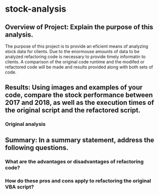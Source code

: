 # stock-analysis
## Overview of Project: Explain the purpose of this analysis.
The purpose of this project is to provide an eficient means of analyzing stock data for clients. Due to the enormouse amounts of data to be analyzed refactoring code is necessary to provide timely informatin to clients. A comparison of the original code runtime and the modifed or refactored code will be made and results provided along with both sets of code. 

## Results: Using images and examples of your code, compare the stock performance between 2017 and 2018, as well as the execution times of the original script and the refactored script.
### Original analysis


## Summary: In a summary statement, address the following questions.
### What are the advantages or disadvantages of refactoring code?

### How do these pros and cons apply to refactoring the original VBA script?
